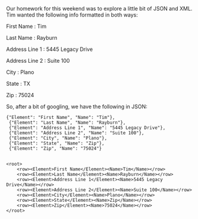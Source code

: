 Our homework for this weekend was to explore a little bit of JSON and XML. Tim wanted the following info formatted in both ways: 

First Name : Tim

Last Name : Rayburn

Address Line 1 : 5445 Legacy Drive

Address Line 2 : Suite 100

City : Plano

State : TX

Zip : 75024 


So, after a bit of googling, we have the following in JSON: 
```
{"Element": "First Name", "Name": "Tim"},
 {"Element": "Last Name", "Name": "Rayburn"},
 {"Element": "Address Line 1", "Name": "5445 Legacy Drive"},
 {"Element": "Address Line 2", "Name": "Suite 100"},
 {"Element": "City", "Name": "Plano"},
 {"Element": "State", "Name": "Zip"},
 {"Element": "Zip", "Name": "75024"}
    
    
<root>
    <row><Element>First Name</Element><Name>Tim</Name></row>
    <row><Element>Last Name</Element><Name>Rayburn</Name></row>
    <row><Element>Address Line 1</Element><Name>5445 Legacy Drive</Name></row>
    <row><Element>Address Line 2</Element><Name>Suite 100</Name></row>
    <row><Element>City</Element><Name>Plano</Name></row>
    <row><Element>State</Element><Name>Zip</Name></row>
    <row><Element>Zip</Element><Name>75024</Name></row>
</root> 
```
